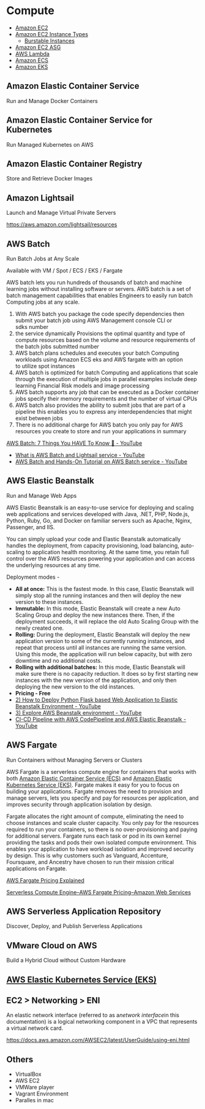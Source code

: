 # Compute

- [Amazon EC2](cloud/aws/compute/amazon-ec2.md)
- [Amazon EC2 Instance Types](cloud/aws/compute/amazon-ec2-instance-types.md)
	- [Burstable Instances](cloud/aws/compute/burstable-instances.md)
- [Amazon EC2 ASG](cloud/aws/compute/amazon-ec2-asg.md)
- [AWS Lambda](cloud/aws/compute/aws-lambda.md)
- [Amazon ECS](cloud/aws/compute/amazon-ecs.md)
- [Amazon EKS](cloud/aws/compute/amazon-eks.md)

## Amazon Elastic Container Service

Run and Manage Docker Containers

## Amazon Elastic Container Service for Kubernetes

Run Managed Kubernetes on AWS

## Amazon Elastic Container Registry

Store and Retrieve Docker Images

## Amazon Lightsail

Launch and Manage Virtual Private Servers

https://aws.amazon.com/lightsail/resources

## AWS Batch

Run Batch Jobs at Any Scale

Available with VM / Spot / ECS / EKS / Fargate

AWS batch lets you run hundreds of thousands of batch and machine learning jobs without installing software or servers. AWS batch is a set of batch management capabilities that enables Engineers to easily run batch Computing jobs at any scale.

1. With AWS batch you package the code specify dependencies then submit your batch job using AWS Management console CLI or sdks number
2. the service dynamically Provisions the optimal quantity and type of compute resources based on the volume and resource requirements of the batch jobs submitted number
3. AWS batch plans schedules and executes your batch Computing workloads using Amazon ECS eks and AWS fargate with an option to utilize spot instances
4. AWS batch is optimized for batch Computing and applications that scale through the execution of multiple jobs in parallel examples include deep learning Financial Risk models and image processing
5. AWS batch supports any job that can be executed as a Docker container jobs specify their memory requirements and the number of virtual CPUs
6. AWS batch also provides the ability to submit jobs that are part of a pipeline this enables you to express any interdependencies that might exist between jobs
7. There is no additional charge for AWS batch you only pay for AWS resources you create to store and run your applications in summary

[AWS Batch: 7 Things You HAVE To Know 🎯 - YouTube](https://www.youtube.com/watch?v=5SKNL9eBj3g&ab_channel=GokceDB)

- [What is AWS Batch and Lightsail service - YouTube](https://www.youtube.com/watch?v=NgyNgStkGW0&ab_channel=HiteshChoudhary)
- [AWS Batch and Hands-On Tutorial on AWS Batch service - YouTube](https://www.youtube.com/watch?v=Ym9HWYFwFS8)

## AWS Elastic Beanstalk

Run and Manage Web Apps

AWS Elastic Beanstalk is an easy-to-use service for deploying and scaling web applications and services developed with Java, .NET, PHP, Node.js, Python, Ruby, Go, and Docker on familiar servers such as Apache, Nginx, Passenger, and IIS.

You can simply upload your code and Elastic Beanstalk automatically handles the deployment, from capacity provisioning, load balancing, auto-scaling to application health monitoring. At the same time, you retain full control over the AWS resources powering your application and can access the underlying resources at any time.

Deployment modes -

- **All at once:** This is the fastest mode. In this case, Elastic Beanstalk will simply stop all the running instances and then will deploy the new version to these instances.
- **Immutable:** In this mode, Elastic Beanstalk will create a new Auto Scaling Group and deploy the new instances there. Then, if the deployment succeeds, it will replace the old Auto Scaling Group with the newly created one.
- **Rolling:** During the deployment, Elastic Beanstalk will deploy the new application version to some of the currently running instances, and repeat that process until all instances are running the same version. Using this mode, the application will run below capacity, but with zero downtime and no additional costs.
- **Rolling with additional batches:** In this mode, Elastic Beanstalk will make sure there is no capacity reduction. It does so by first starting new instances with the new version of the application, and only then deploying the new version to the old instances.
- **Pricing - Free**
- [2) How to Deploy Python Flask based Web Application to Elastic Beanstalk Environment - YouTube](https://www.youtube.com/watch?v=FaKlKCicyKQ&ab_channel=MyStudy)
- [3) Explore AWS Beanstalk environment - YouTube](https://www.youtube.com/watch?v=i9ibhRlow_0&ab_channel=MyStudy)
- [CI-CD Pipeline with AWS CodePipeline and AWS Elastic Beanstalk - YouTube](https://www.youtube.com/watch?v=k5-y92x9jV4&ab_channel=DigitalCloudTraining)

## AWS Fargate

Run Containers without Managing Servers or Clusters

AWS Fargate is a serverless compute engine for containers that works with both [Amazon Elastic Container Service (ECS)](https://aws.amazon.com/ecs/) and [Amazon Elastic Kubernetes Service (EKS)](https://aws.amazon.com/eks/). Fargate makes it easy for you to focus on building your applications. Fargate removes the need to provision and manage servers, lets you specify and pay for resources per application, and improves security through application isolation by design.

Fargate allocates the right amount of compute, eliminating the need to choose instances and scale cluster capacity. You only pay for the resources required to run your containers, so there is no over-provisioning and paying for additional servers. Fargate runs each task or pod in its own kernel providing the tasks and pods their own isolated compute environment. This enables your application to have workload isolation and improved security by design. This is why customers such as Vanguard, Accenture, Foursquare, and Ancestry have chosen to run their mission critical applications on Fargate.

[AWS Fargate Pricing Explained](https://www.vantage.sh/blog/fargate-pricing)

[Serverless Compute Engine–AWS Fargate Pricing–Amazon Web Services](https://aws.amazon.com/fargate/pricing/)

## AWS Serverless Application Repository

Discover, Deploy, and Publish Serverless Applications

## VMware Cloud on AWS

Build a Hybrid Cloud without Custom Hardware

## [AWS Elastic Kubernetes Service (EKS)](amazon-eks)

## EC2 > Networking > ENI

An elastic network interface (referred to as a*network interface*in this documentation) is a logical networking component in a VPC that represents a virtual network card.

https://docs.aws.amazon.com/AWSEC2/latest/UserGuide/using-eni.html

## Others

- VirtualBox
- AWS EC2
- VMWare player
- Vagrant Environment
- Paralles in mac
